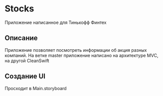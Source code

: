 # Stocks
Приложение написанное для Тинькофф Финтех

## Описание
Приложение позволяет посмотреть информации об акция разных компаний. На ветке master приложение написано на архитектуре MVC, на другой CleanSwift

## Создание UI
Просходит в Main.storyboard
